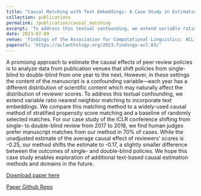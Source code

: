 ```yaml
---
title: "Causal Matching with Text Embeddings: A Case Study in Estimating the Causal Effects of Peer Review Policies"
collection: publications
permalink: /publication/causal_matching
excerpt: 'To address this textual confounding, we extend variable ratio nearest neighbor matching to incorporate text embeddings.'
date: 2023-07-09
venue: 'Findings of the Association for Computational Linguistics: ACL 2023'
paperurl: 'https://aclanthology.org/2023.findings-acl.83/'
---
```

A promising approach to estimate the causal effects of peer review policies is to analyze data from publication venues that shift policies from single-blind to double-blind from one year to the next. However, in these settings the content of the manuscript is a confounding variable—each year has a different distribution of scientific content which may naturally affect the distribution of reviewer scores. To address this textual confounding, we extend variable ratio nearest neighbor matching to incorporate text embeddings. We compare this matching method to a widely-used causal method of stratified propensity score matching and a baseline of randomly selected matches. For our case study of the ICLR conference shifting from single- to double-blind review from 2017 to 2018, we find human judges prefer manuscript matches from our method in 70% of cases. While the unadjusted estimate of the average causal effect of reviewers’ scores is -0.25, our method shifts the estimate to -0.17, a slightly smaller difference between the outcomes of single- and double-blind policies. We hope this case study enables exploration of additional text-based causal estimation methods and domains in the future.

[Download paper here](https://aclanthology.org/2023.findings-acl.83.pdf)

[Paper Github Repo](https://github.com/raymondEDS/VRM-E)
